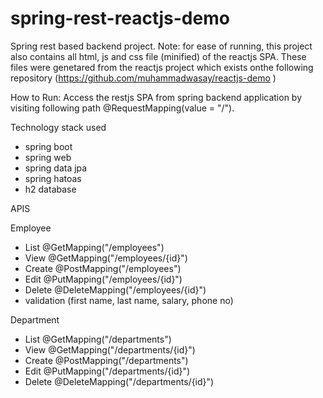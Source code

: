 # spring-rest-reactjs-demo

Spring rest based backend project.
Note:
for ease of running, this project also contains all html, js and css file (minified) of the reactjs SPA.
These files were genetared from the reactjs project which exists onthe following repository (https://github.com/muhammadwasay/reactjs-demo )

How to Run:
Access the restjs SPA from spring backend application by visiting following path @RequestMapping(value = "/").


Technology stack used
- spring boot
- spring web
- spring data jpa
- spring hatoas
- h2 database

APIS

Employee
- List @GetMapping("/employees")
- View @GetMapping("/employees/{id}")
- Create @PostMapping("/employees")
- Edit @PutMapping("/employees/{id}")
- Delete @DeleteMapping("/employees/{id}")
- validation (first name, last name, salary, phone no)

Department
- List @GetMapping("/departments")
- View @GetMapping("/departments/{id}")
- Create @PostMapping("/departments")
- Edit @PutMapping("/departments/{id}")
- Delete @DeleteMapping("/departments/{id}")
